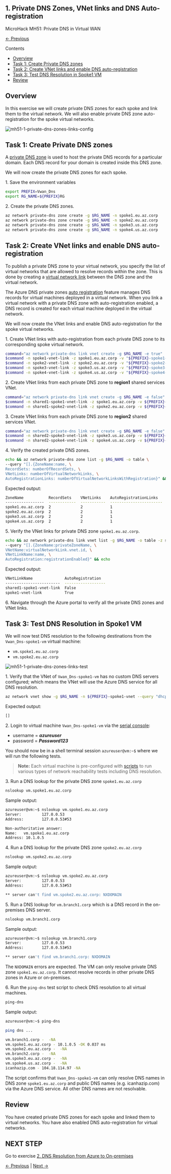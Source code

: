 ## 1. Private DNS Zones, VNet links and DNS Auto-registration <!-- omit from toc -->

MicroHack MH51: Private DNS in Virtual WAN <!-- omit from toc -->

[← Previous](../README.md)

Contents

- [Overview](#overview)
- [Task 1: Create Private DNS zones](#task-1-create-private-dns-zones)
- [Task 2: Create VNet links and enable DNS auto-registration](#task-2-create-vnet-links-and-enable-dns-auto-registration)
- [Task 3: Test DNS Resolution in Spoke1 VM](#task-3-test-dns-resolution-in-spoke1-vm)
- [Review](#review)

## Overview

In this exercise we will create private DNS zones for each spoke and link them to the virtual network. We will also enable private DNS zone auto-registration for the spoke virtual networks.

![mh51-1-private-dns-zones-links-config](../../images/../../images/microhacks/mh51/mh51-1-private-dns-zones-links-config.png)

## Task 1: Create Private DNS zones

A [private DNS zone](https://learn.microsoft.com/en-us/azure/dns/private-dns-privatednszone) is used to host the private DNS records for a particular domain. Each DNS record for your domain is created inside this DNS zone.

We will now create the private DNS zones for each spoke.

1\. Save the environment variables

  ```sh
  export PREFIX=Vwan_Dns
  export RG_NAME=${PREFIX}RG
  ```

2\. Create the private DNS zones.

```sh
az network private-dns zone create -g $RG_NAME -n spoke1.eu.az.corp
az network private-dns zone create -g $RG_NAME -n spoke2.eu.az.corp
az network private-dns zone create -g $RG_NAME -n spoke3.us.az.corp
az network private-dns zone create -g $RG_NAME -n spoke4.us.az.corp
```

## Task 2: Create VNet links and enable DNS auto-registration

To publish a private DNS zone to your virtual network, you specify the list of virtual networks that are allowed to resolve records within the zone. This is done by creating a [virtual network link](https://learn.microsoft.com/en-us/azure/dns/private-dns-autoregistration) between the DNS zone and the virtual network.

The Azure DNS private zones [auto registration](https://learn.microsoft.com/en-us/azure/dns/private-dns-autoregistration) feature manages DNS records for virtual machines deployed in a virtual network. When you link a virtual network with a private DNS zone with auto-registration enabled, a DNS record is created for each virtual machine deployed in the virtual network.

We will now create the VNet links and enable DNS auto-registration for the spoke virtual networks.

1\. Create VNet links with auto-registration from each private DNS zone to its corresponding spoke virtual network.

```sh
command="az network private-dns link vnet create -g $RG_NAME -e true"
$command -n spoke1-vnet-link -z spoke1.eu.az.corp -v "${PREFIX}-spoke1-vnet"
$command -n spoke2-vnet-link -z spoke2.eu.az.corp -v "${PREFIX}-spoke2-vnet"
$command -n spoke3-vnet-link -z spoke3.us.az.corp -v "${PREFIX}-spoke3-vnet"
$command -n spoke4-vnet-link -z spoke4.us.az.corp -v "${PREFIX}-spoke4-vnet"
```

2\. Create VNet links from each private DNS zone to **region1** shared services VNet.

```sh
command="az network private-dns link vnet create -g $RG_NAME -e false"
$command -n shared1-spoke1-vnet-link -z spoke1.eu.az.corp -v ${PREFIX}-shared1-vnet
$command -n shared1-spoke2-vnet-link -z spoke2.eu.az.corp -v ${PREFIX}-shared1-vnet
```

3\. Create VNet links from each private DNS zone to **region2** shared services VNet.

```sh
command="az network private-dns link vnet create -g $RG_NAME -e false"
$command -n shared2-spoke3-vnet-link -z spoke3.us.az.corp -v ${PREFIX}-shared2-vnet
$command -n shared2-spoke4-vnet-link -z spoke4.us.az.corp -v ${PREFIX}-shared2-vnet
```

4\. Verify the created private DNS zones.

```sh
echo && az network private-dns zone list -g $RG_NAME -o table \
--query "[].{ZoneName:name, \
RecordSets: numberOfRecordSets, \
VNetLinks: numberOfVirtualNetworkLinks, \
AutoRegistrationLinks: numberOfVirtualNetworkLinksWithRegistration}" && echo
```

Expected output:

```sh
ZoneName           RecordSets    VNetLinks    AutoRegistrationLinks
-----------------  ------------  -----------  -----------------------
spoke1.eu.az.corp  2             2            1
spoke2.eu.az.corp  2             2            1
spoke3.us.az.corp  2             2            1
spoke4.us.az.corp  2             2            1
```

5\. Verify the VNet links for private DNS zone `spoke1.eu.az.corp`.

```sh
echo && az network private-dns link vnet list -g $RG_NAME -o table -z spoke1.eu.az.corp \
--query "[].{ZoneName:privateZoneName, \
VNetName:virtualNetworkLink.vnet.id, \
VNetLinkName:name, \
AutoRegistration:registrationEnabled}" && echo
```

Expected output:

```sh
VNetLinkName              AutoRegistration
------------------------  ------------------
shared1-spoke1-vnet-link  False
spoke1-vnet-link          True
```

6\. Navigate through the Azure portal to verify all the private DNS zones and VNet links.

## Task 3: Test DNS Resolution in Spoke1 VM

We will now test DNS resolution to the following destinations from the `Vwan_Dns-spoke1-vm` virtual machine:
* `vm.spoke1.eu.az.corp`
* `vm.spoke2.eu.az.corp`

![mh51-1-private-dns-zones-links-test](../../images/../../images/microhacks/mh51/mh51-1-private-dns-zones-links-test.png)

1\. Verify that the VNet of `Vwan_Dns-spoke1-vm` has no custom DNS servers configured; which means the VNet will use the Azure DNS service for all DNS resolution.

```sh
az network vnet show -g $RG_NAME -n ${PREFIX}-spoke1-vnet --query "dhcpOptions.dnsServers"
```
Expected output:

```sh
[]
```

2\. Login to virtual machine `Vwan_Dns-spoke1-vm` via the [serial console](https://learn.microsoft.com/en-us/troubleshoot/azure/virtual-machines/serial-console-overview#access-serial-console-for-virtual-machines-via-azure-portal):
* username = ***azureuser***
* password = ***Password123***

You should now be in a shell terminal session `azureuser@vm:~$` where we will run the following tests.

> **Note:** Each virtual machine is pre-configured with [scripts](../../../scripts/server.sh) to run various types of network reachability tests including DNS resolution.

3\. Run a DNS lookup for the private DNS zone `spoke1.eu.az.corp`

```sh
nslookup vm.spoke1.eu.az.corp
```

Sample output:

```sh
azureuser@vm:~$ nslookup vm.spoke1.eu.az.corp
Server:         127.0.0.53
Address:        127.0.0.53#53

Non-authoritative answer:
Name:   vm.spoke1.eu.az.corp
Address: 10.1.0.5
```

4\. Run a DNS lookup for the private DNS zone `spoke2.eu.az.corp`

```sh
nslookup vm.spoke2.eu.az.corp
```
Sample output:

```sh
azureuser@vm:~$ nslookup vm.spoke2.eu.az.corp
Server:         127.0.0.53
Address:        127.0.0.53#53

** server can't find vm.spoke2.eu.az.corp: NXDOMAIN
```

5\. Run a DNS lookup for `vm.branch1.corp` which is a DNS record in the on-premises DNS server.

 ```sh
 nslookup vm.branch1.corp
 ```

 Sample output:

 ```sh
 azureuser@vm:~$ nslookup vm.branch1.corp
 Server:         127.0.0.53
 Address:        127.0.0.53#53

 ** server can't find vm.branch1.corp: NXDOMAIN
 ```

The `NXDOMAIN` errors are expected. The VM can only resolve private DNS zone `spoke1.eu.az.corp`. It cannot resolve records in other private DNS zones in Azure or on-premises.

6\. Run the `ping-dns` test script to check DNS resolution to all virtual machines.

  ```sh
  ping-dns
  ```

  Sample output:

  ```sh
 azureuser@vm:~$ ping-dns

  ping dns ...

 vm.branch1.corp -  -NA
 vm.spoke1.eu.az.corp - 10.1.0.5 -OK 0.037 ms
 vm.spoke2.eu.az.corp -  -NA
 vm.branch2.corp -  -NA
 vm.spoke3.eu.az.corp -  -NA
 vm.spoke4.us.az.corp -  -NA
 icanhazip.com - 104.18.114.97 -NA
 ```
The script confirms that `Vwan_Dns-spoke1-vm` can only resolve DNS names in DNS zone `spoke1.eu.az.corp` and public DNS names (e.g. icanhazip.com) via the Azure DNS service. All other DNS names are not resolvable.

## Review

You have created private DNS zones for each spoke and linked them to virtual networks. You have also enabled DNS auto-registration for virtual networks.

## NEXT STEP <!-- omit from toc -->
Go to exercise [2. DNS Resolution from Azure to On-premises](../exercises/2.%20DNS%20Resolution%20from%20Azure%20to%20On-premises.md)

[← Previous](../README.md) | [Next →](../exercises/2.%20DNS%20Resolution%20from%20Azure%20to%20On-premises.md)
